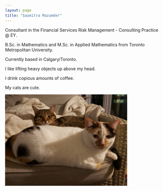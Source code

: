 ```yaml
---
layout: page
title: "Saumitra Mazumder"
---
```


Consultant in the Financial Services Risk Management - Consulting Practice @ EY. 

B.Sc. in Mathematics and M.Sc. in Applied Mathematics from Toronto Metropolitan University.

Currently based in Calgary/Toronto. 

I like lifting heavy objects up above my head.  

I drink copious amounts of coffee. 

My cats are cute.

<img src="/assets/cats.jpg" width="400" height="300">
